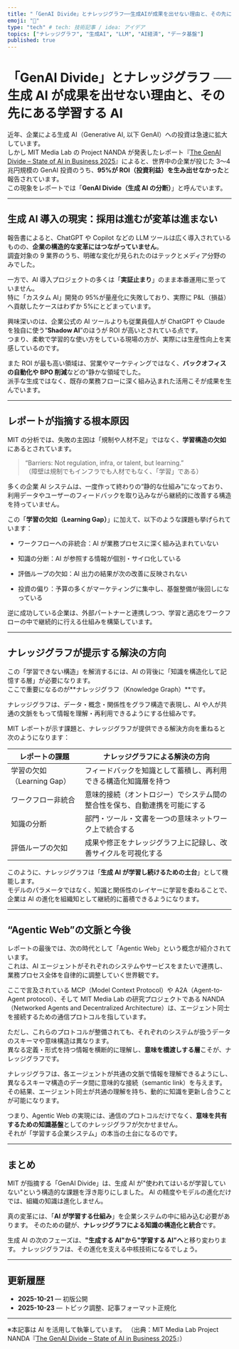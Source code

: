 ```yaml
---
title: "「GenAI Divide」とナレッジグラフ──生成AIが成果を出せない理由と、その先にある学習するAI"
emoji: "🧠"
type: "tech" # tech: 技術記事 / idea: アイデア
topics: ["ナレッジグラフ", "生成AI", "LLM", "AI経済", "データ基盤"]
published: true
---
```


# 「GenAI Divide」とナレッジグラフ ── 生成 AI が成果を出せない理由と、その先にある学習する AI

近年、企業による生成 AI（Generative AI, 以下 GenAI）への投資は急速に拡大しています。  
しかし MIT Media Lab の Project NANDA が発表したレポート『[The GenAI Divide – State of AI in Business 2025](https://mlq.ai/media/quarterly_decks/v0.1_State_of_AI_in_Business_2025_Report.pdf)』によると、世界中の企業が投じた 3〜4 兆円規模の GenAI 投資のうち、**95%が ROI（投資利益）を生み出せなかった**と報告されています。  
この現象をレポートでは「**GenAI Divide（生成 AI の分断）**」と呼んでいます。

---

## 生成 AI 導入の現実：採用は進むが変革は進まない

報告書によると、ChatGPT や Copilot などの LLM ツールは広く導入されているものの、**企業の構造的な変革にはつながっていません**。  
調査対象の 9 業界のうち、明確な変化が見られたのはテックとメディア分野のみでした。

一方で、AI 導入プロジェクトの多くは「**実証止まり**」のまま本番運用に至っていません。  
特に「カスタム AI」開発の 95%が量産化に失敗しており、実際に P&L（損益）へ貢献したケースはわずか 5%にとどまっています。

興味深いのは、企業公式の AI ツールよりも従業員個人が ChatGPT や Claude を独自に使う“**Shadow AI**”のほうが ROI が高いとされている点です。  
つまり、柔軟で学習的な使い方をしている現場の方が、実際には生産性向上を実感しているのです。

また ROI が最も高い領域は、営業やマーケティングではなく、**バックオフィスの自動化や BPO 削減**などの“静かな領域でした。  
派手な生成ではなく、既存の業務フローに深く組み込まれた活用こそが成果を生んでいます。

---

## レポートが指摘する根本原因

MIT の分析では、失敗の主因は「規制や人材不足」ではなく、**学習構造の欠如**にあるとされています。

> “Barriers: Not regulation, infra, or talent, but learning.”  
> （障壁は規制でもインフラでも人材でもなく、「学習」である）

多くの企業 AI システムは、一度作って終わりの“静的な仕組み”になっており、利用データやユーザーのフィードバックを取り込みながら継続的に改善する構造を持っていません。

この「**学習の欠如（Learning Gap）**」に加えて、以下のような課題も挙げられています：

- ワークフローへの非統合：AI が業務プロセスに深く組み込まれていない

- 知識の分断：AI が参照する情報が個別・サイロ化している

- 評価ループの欠如：AI 出力の結果が次の改善に反映されない

- 投資の偏り：予算の多くがマーケティングに集中し、基盤整備が後回しになっている

逆に成功している企業は、外部パートナーと連携しつつ、学習と適応をワークフローの中で継続的に行える仕組みを構築しています。

---

## ナレッジグラフが提示する解決の方向

この「学習できない構造」を解消するには、AI の背後に「知識を構造化して記憶する層」が必要になります。  
ここで重要になるのが**ナレッジグラフ（Knowledge Graph）**です。

ナレッジグラフは、データ・概念・関係性をグラフ構造で表現し、AI や人が共通の文脈をもって情報を理解・再利用できるようにする仕組みです。

MIT レポートが示す課題と、ナレッジグラフが提供できる解決方向を重ねると次のようになります：

| レポートの課題             | ナレッジグラフによる解決の方向                                             |
| -------------------------- | -------------------------------------------------------------------------- |
| 学習の欠如（Learning Gap） | フィードバックを知識として蓄積し、再利用できる構造化知識層を持つ           |
| ワークフロー非統合         | 意味的接続（オントロジー）でシステム間の整合性を保ち、自動連携を可能にする |
| 知識の分断                 | 部門・ツール・文書を一つの意味ネットワーク上で統合する                     |
| 評価ループの欠如           | 成果や修正をナレッジグラフ上に記録し、改善サイクルを可視化する             |

このように、ナレッジグラフは「**生成 AI が学習し続けるための土台**」として機能します。  
モデルのパラメータではなく、知識と関係性のレイヤーに学習を委ねることで、企業は AI の進化を組織知として継続的に蓄積できるようになります。

---

## “Agentic Web”の文脈と今後

レポートの最後では、次の時代として「Agentic Web」という概念が紹介されています。  
これは、AI エージェントがそれぞれのシステムやサービスをまたいで連携し、業務プロセス全体を自律的に調整していく世界観です。

ここで言及されている MCP（Model Context Protocol）や A2A（Agent-to-Agent protocol）、そして MIT Media Lab の研究プロジェクトである NANDA（Networked Agents and Decentralized Architecture）は、エージェント同士を接続するための通信プロトコルを指しています。

ただし、これらのプロトコルが整備されても、それぞれのシステムが扱うデータのスキーマや意味構造は異なります。  
異なる定義・形式を持つ情報を横断的に理解し、**意味を橋渡しする層**こそが、ナレッジグラフです。

ナレッジグラフは、各エージェントが共通の文脈で情報を理解できるようにし、異なるスキーマ構造のデータ間に意味的な接続（semantic link）を与えます。  
その結果、エージェント同士が共通の理解を持ち、動的に知識を更新し合うことが可能になります。

つまり、Agentic Web の実現には、通信のプロトコルだけでなく、**意味を共有するための知識基盤**としてのナレッジグラフが欠かせません。  
それが「学習する企業システム」の本当の土台になるのです。

---

## まとめ

MIT が指摘する「GenAI Divide」は、生成 AI が"使われてはいるが学習していない"という構造的な課題を浮き彫りにしました。
AI の精度やモデルの進化だけでは、組織の知識は進化しません。

真の変革には、「**AI が学習する仕組み**」を企業システムの中に組み込む必要があります。
そのための鍵が、**ナレッジグラフによる知識の構造化と統合**です。

生成 AI の次のフェーズは、**"生成する AI"から"学習する AI"へ**と移り変わります。
ナレッジグラフは、その進化を支える中核技術になるでしょう。

---

## 更新履歴

- **2025-10-21** — 初版公開
- **2025-10-23** — トピック調整、記事フォーマット正規化

---

※本記事は AI を活用して執筆しています。
（出典：MIT Media Lab Project NANDA『[The GenAI Divide – State of AI in Business 2025](https://mlq.ai/media/quarterly_decks/v0.1_State_of_AI_in_Business_2025_Report.pdf)』）
